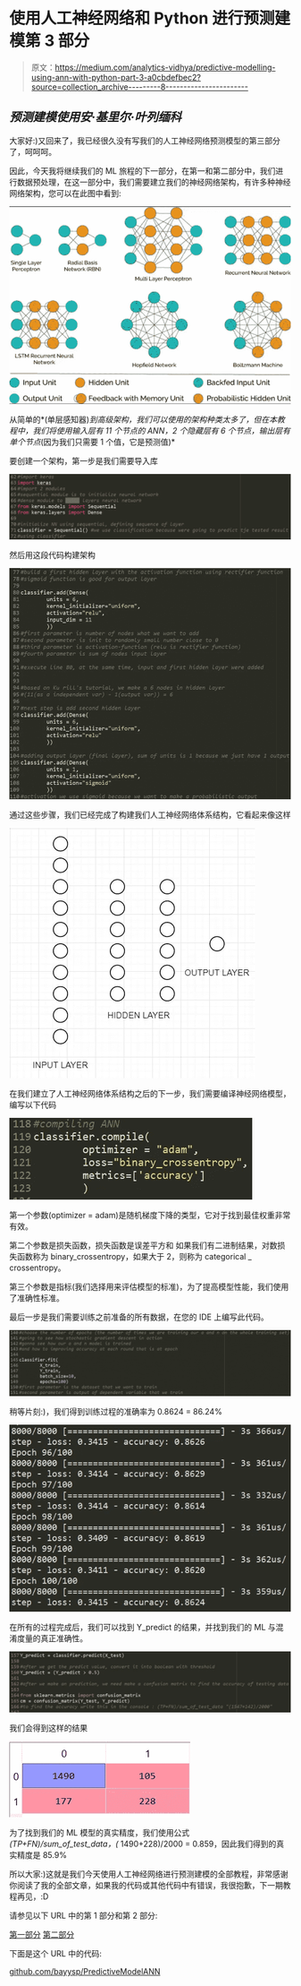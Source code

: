# 使用人工神经网络和 Python 进行预测建模第 3 部分

> 原文：<https://medium.com/analytics-vidhya/predictive-modelling-using-ann-with-python-part-3-a0cbdefbec2?source=collection_archive---------8----------------------->

## ***预测建模使用安·基里尔·叶列缅科***

大家好:)又回来了，我已经很久没有写我们的人工神经网络预测模型的第三部分了，呵呵呵。

因此，今天我将继续我们的 ML 旅程的下一部分，在第一和第二部分中，我们进行数据预处理，在这一部分中，我们需要建立我们的神经网络架构，有许多种神经网络架构，您可以在此图中看到:

![](img/65057e544a64c645aaee50b6f883188f.png)

从简单的*(单层感知器)*到高级架构，我们可以使用的架构种类太多了，但在本教程中，我们将使用输入层有 11 个节点的 ANN，2 个隐藏层有 6 个节点，输出层有单个节点*(因为我们只需要 1 个值，它是预测值)*

要创建一个架构，第一步是我们需要导入库

![](img/b8da2733c1f7758ea6347900f2394f9b.png)

然后用这段代码构建架构

![](img/9ddf8f25bd91dd6b42a62d18cd6276c7.png)

通过这些步骤，我们已经完成了构建我们人工神经网络体系结构，它看起来像这样

![](img/485a1ff62b74e0040292ca6e87bbf1b2.png)

在我们建立了人工神经网络体系结构之后的下一步，我们需要编译神经网络模型，编写以下代码

![](img/564c5902ea07c6ac0039cc6ee9fd7163.png)

第一个参数(optimizer = adam)是随机梯度下降的类型，它对于找到最佳权重非常有效。

第二个参数是损失函数，损失函数是误差平方和
如果我们有二进制结果，对数损失函数称为 binary_crossentropy，如果大于 2，则称为 categorical _ crossentropy。

第三个参数是指标(我们选择用来评估模型的标准)，为了提高模型性能，我们使用了准确性标准。

最后一步是我们需要训练之前准备的所有数据，在您的 IDE 上编写此代码。

![](img/41782fe520d339fc4e0e1296c426f2e1.png)

稍等片刻:)，我们得到训练过程的准确率为 0.8624 = 86.24%

![](img/4925c1792f1d109e628b53748ceec94a.png)

在所有的过程完成后，我们可以找到 Y_predict 的结果，并找到我们的 ML 与混淆度量的真正准确性。

![](img/c7230ae27cad6a396bf49651c298f955.png)

我们会得到这样的结果

![](img/299bdaf993ba9b4f8be0546ea523c1e4.png)

为了找到我们的 ML 模型的真实精度，我们使用公式 *(TP+FN)/sum_of_test_data，(* 1490+228)/2000 = 0.859，因此我们得到的真实精度是 85.9%

所以大家:)这就是我们今天使用人工神经网络进行预测建模的全部教程，非常感谢你阅读了我的全部文章，如果我的代码或其他代码中有错误，我很抱歉，下一期教程再见，:D

请参见以下 URL 中的第 1 部分和第 2 部分:

[第一部分](/@bayysp/predictive-modelling-using-ann-with-python-ab701f3199dc)
[第二部分](/@bayysp/predictive-modelling-using-ann-with-python-part-2-734291d3f241)

下面是这个 URL 中的代码:

[github.com/bayysp/PredictiveModelANN](http://github.com/bayysp/PredictiveModelANN)